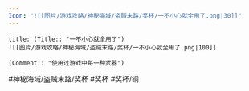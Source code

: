 ```yaml
---
Icon: "![[图片/游戏攻略/神秘海域/盗贼末路/奖杯/一不小心就全用了.png|30]]"
---
```

```ad-common-bronze-trophy
title: (Title:: "一不小心就全用了")
![[图片/游戏攻略/神秘海域/盗贼末路/奖杯/一不小心就全用了.png|100]]

(Comment:: "使用过游戏中每一种武器")
```

#神秘海域/盗贼末路/奖杯 #奖杯 #奖杯/铜
